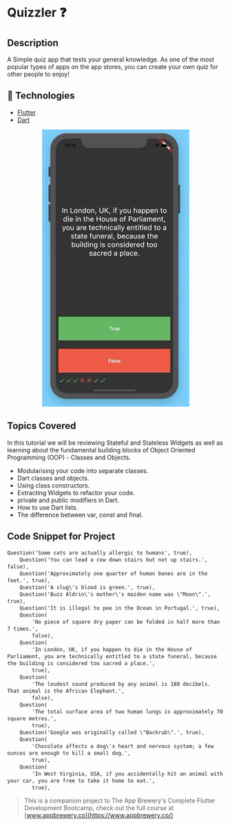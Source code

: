 
# Quizzler ❓

## Description

A Simple quiz app that tests your general knowledge. As one of the most popular types of apps on the app stores, you can create your own quiz for other people to enjoy!

## 🚀 Technologies

  - [Flutter](https://flutter.dev/docs/development/tools/sdk/releases)
  - [Dart](https://dart.dev/get-dart)
  
<p align='center'>
<img src='https://github.com/mschneider86/quizzler-flutter/blob/master/images/quizzler-demo.gif' alt='Finished App' />
  </p>

## Topics Covered

In this tutorial we will be reviewing Stateful and Stateless Widgets as well as learning about the fundamental building blocks of Object Oriented Programming (OOP) - Classes and Objects. 

- Modularising your code into separate classes.
- Dart classes and objects.
- Using class constructors.
- Extracting Widgets to refactor your code.
- private and public modifiers in Dart.
- How to use Dart lists.
- The difference between var, const and final.

## Code Snippet for Project

```
Question('Some cats are actually allergic to humans', true),
    Question('You can lead a cow down stairs but not up stairs.', false),
    Question('Approximately one quarter of human bones are in the feet.', true),
    Question('A slug\'s blood is green.', true),
    Question('Buzz Aldrin\'s mother\'s maiden name was \"Moon\".', true),
    Question('It is illegal to pee in the Ocean in Portugal.', true),
    Question(
        'No piece of square dry paper can be folded in half more than 7 times.',
        false),
    Question(
        'In London, UK, if you happen to die in the House of Parliament, you are technically entitled to a state funeral, because the building is considered too sacred a place.',
        true),
    Question(
        'The loudest sound produced by any animal is 188 decibels. That animal is the African Elephant.',
        false),
    Question(
        'The total surface area of two human lungs is approximately 70 square metres.',
        true),
    Question('Google was originally called \"Backrub\".', true),
    Question(
        'Chocolate affects a dog\'s heart and nervous system; a few ounces are enough to kill a small dog.',
        true),
    Question(
        'In West Virginia, USA, if you accidentally hit an animal with your car, you are free to take it home to eat.',
        true),

```


>This is a companion project to The App Brewery's Complete Flutter Development Bootcamp, check out the full course at [www.appbrewery.co](https://www.appbrewery.co/)


